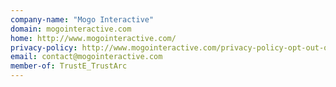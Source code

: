```yaml
---
company-name: "Mogo Interactive"
domain: mogointeractive.com
home: http://www.mogointeractive.com/
privacy-policy: http://www.mogointeractive.com/privacy-policy-opt-out-of-advertising/
email: contact@mogointeractive.com
member-of: TrustE_TrustArc
---
```




